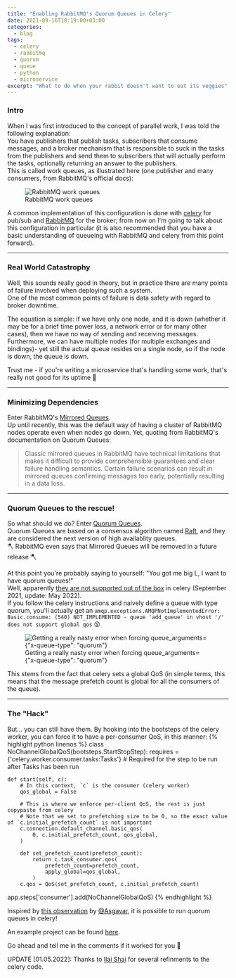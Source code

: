 ```yaml
---
title: "Enabling RabbitMQ's Quorum Queues in Celery"
date: 2021-09-16T18:19:00+03:00
categories:
  - blog
tags:
  - celery
  - rabbitmq
  - quorum
  - queue
  - python
  - microservice
excerpt: "What to do when your rabbit doesn't want to eat its veggies"
---
```


### Intro
When I was first introduced to the concept of parallel work, I was told the following explanation:  
You have publishers that publish tasks, subscribers that consume messages, and a broker mechanism that is responsible to suck in the tasks from the publishers and send them to subscribers that will actually perform the tasks, optionally returning an answer to the publishers.  
This is called work queues, as illustrated here (one publisher and many consumers, from RabbitMQ's official docs):  

<figure class="align-left">
  <img src="{{ site.url }}{{ site.baseurl }}/assets/images/2021-09-15-enabling-rabbitmq-quorum-queues-in-celery/rabbitmq-work-queue.png" alt="RabbitMQ work queues">
  <figcaption>RabbitMQ work queues</figcaption>
</figure> 

A common implementation of this configuration is done with [celery][celery] for pub/sub and [RabbitMQ][rabbitmq] for the broker; from now on I'm going to talk about this configuration in particular
(it is also recommended that you have a basic understanding of queueing with RabbitMQ and celery from this point forward).

---

### Real World Catastrophy
Well, this sounds really good in theory, but in practice there are many points of failure involved when deploying such a system.  
One of the most common points of failure is data safety with regard to broker downtime.  

The equation is simple: if we have only one node, and it is down (whether it may be for a brief time power loss, a network error or for many other cases), then we have no way of sending and receiving messages.  
Furthermore, we can have multiple nodes (for multiple exchanges and bindings)- yet still the actual queue resides on a single node, so if the node is down, the queue is down.  

Trust me - if you're writing a microservice that's handling some work, that's really not good for its uptime 🥺

---

### Minimizing Dependencies
Enter RabbitMQ's [Mirrored Queues][rabbitmq-mirrored-queues].  
Up until recently, this was the default way of having a cluster of RabbitMQ nodes operate even when nodes go down. Yet, quoting from RabbitMQ's documentation on Quorum Queues:
> Classic mirrored queues in RabbitMQ have technical limitations that makes it difficult to provide comprehensible guarantees and clear failure handling semantics. Certain failure scenarios can result in mirrored queues confirming messages too early, potentially resulting in a data loss.

---

### Quorum Queues to the rescue!
So what should we do? Enter [Quorum Queues][rabbitmq-quorum-queues].  
Quorum Queues are based on a consensus algorithm named [Raft][raft], and they are considered the next version of high availablity queues.  
🪓 RabbitMQ even says that Mirrored Queues will be removed in a future release 🪓

At this point you're probably saying to yourself: "You got me big L, I want to have quorum queues!"  
Well, apparently [they are not supported out of the box][celery-quorum-ticket] in celery (September 2021, update: May 2022).  
If you follow the celery instructions and naively define a queue with type quorum, you'll actually get an `amqp.exceptions.AMQPNotImplementedError: Basic.consume: (540) NOT_IMPLEMENTED - queue 'add_queue' in vhost '/' does not support global qos` 😵


<figure class="align-left">
  <img src="{{ site.url }}{{ site.baseurl }}/assets/images/2021-09-15-enabling-rabbitmq-quorum-queues-in-celery/celery-global-qos-error.png" alt='Getting a really nasty error when forcing queue_arguments={"x-queue-type": "quorum"}'>
  <figcaption>Getting a really nasty error when forcing queue_arguments={"x-queue-type": "quorum"}</figcaption>
</figure> 

This stems from the fact that celery sets a global QoS (in simple terms, this means that the message prefetch count is global for all the consumers of the queue).

---

### The "Hack"
But... you can still have them.
By hooking into the bootsteps of the celery worker, you can force it to have a per-consumer QoS, in this manner: 
{% highlight python linenos %}
class NoChannelGlobalQoS(bootsteps.StartStopStep):
    requires = {'celery.worker.consumer.tasks:Tasks'}  # Required for the step to be run after Tasks has been run

    def start(self, c):
        # In this context, `c` is the consumer (celery worker)
        qos_global = False

        # This is where we enforce per-client QoS, the rest is just copypaste from celery
        # Note that we set to prefetching size to be 0, so the exact value of `c.initial_prefetch_count` is not important
        c.connection.default_channel.basic_qos(
            0, c.initial_prefetch_count, qos_global,
        )

        def set_prefetch_count(prefetch_count):
            return c.task_consumer.qos(
                prefetch_count=prefetch_count,
                apply_global=qos_global,
            )
        c.qos = QoS(set_prefetch_count, c.initial_prefetch_count)


app.steps['consumer'].add(NoChannelGlobalQoS)
{% endhighlight %}

Inspired by [this observation][asgavar-comment] by [@Asgavar][asgavar], it is possible to run quorum queues in celery!

An example project can be found [here][quorum-queues-with-celery].

Go ahead and tell me in the comments if it worked for you 🤠

UPDATE [01.05.2022]: Thanks to [Ilai Shai][ilsh] for several refinments to the celery code.

[celery]: https://docs.celeryproject.org/en/stable/
[rabbitmq]: https://pypi.org/project/cryptography/
[rabbitmq-mirrored-queues]: https://www.rabbitmq.com/ha.html
[rabbitmq-quorum-queues]: https://www.rabbitmq.com/quorum-queues.html
[raft]: https://raft.github.io/
[celery-quorum-ticket]: https://github.com/celery/celery/issues/6067
[asgavar]: https://github.com/Asgavar
[asgavar-comment]: https://github.com/celery/celery/issues/6067#issuecomment-724001426
[quorum-queues-with-celery]: https://github.com/liorp/quorum_queues_with_celery
[ilsh]: https://www.linkedin.com/in/ilai-shai